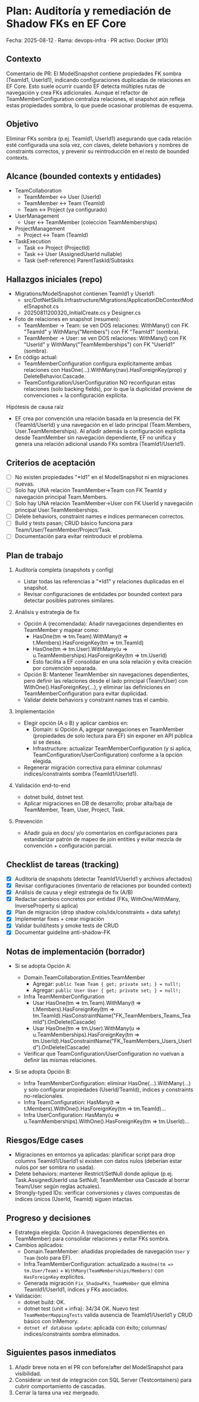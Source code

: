 # Plan: Auditoría y remediación de Shadow FKs en EF Core

Fecha: 2025-08-12 · Rama: devops-infra · PR activo: Docker (#10)

## Contexto
Comentario de PR: El ModelSnapshot contiene propiedades FK sombra (TeamId1, UserId1), indicando configuraciones duplicadas de relaciones en EF Core. Esto suele ocurrir cuando EF detecta múltiples rutas de navegación y crea FKs adicionales. Aunque el refactor de TeamMemberConfiguration centraliza relaciones, el snapshot aún refleja estas propiedades sombra, lo que puede ocasionar problemas de esquema.

## Objetivo
Eliminar FKs sombra (p.ej. TeamId1, UserId1) asegurando que cada relación esté configurada una sola vez, con claves, delete behaviors y nombres de constraints correctos, y prevenir su reintroducción en el resto de bounded contexts.

## Alcance (bounded contexts y entidades)
- TeamCollaboration
	- TeamMember ↔ User (UserId)
	- TeamMember ↔ Team (TeamId)
	- Team ↔ Project (ya configurado)
- UserManagement
	- User ↔ TeamMember (colección TeamMemberships)
- ProjectManagement
	- Project ↔ Team (TeamId)
- TaskExecution
	- Task ↔ Project (ProjectId)
	- Task ↔ User (AssignedUserId nullable)
	- Task (self-reference) ParentTaskId/Subtasks

## Hallazgos iniciales (repo)
- Migrations/ModelSnapshot contienen TeamId1 y UserId1:
	- src/DotNetSkills.Infrastructure/Migrations/ApplicationDbContextModelSnapshot.cs
	- 20250811200320_InitialCreate.cs y Designer.cs
- Foto de relaciones en snapshot (resumen):
	- TeamMember → Team: se ven DOS relaciones: WithMany() con FK "TeamId" y WithMany("Members") con FK "TeamId1" (sombra).
	- TeamMember → User: se ven DOS relaciones: WithMany() con FK "UserId" y WithMany("TeamMemberships") con FK "UserId1" (sombra).
- En código actual:
	- TeamMemberConfiguration configura explícitamente ambas relaciones con HasOne(...).WithMany(nav).HasForeignKey(prop) y DeleteBehavior.Cascade.
	- TeamConfiguration/UserConfiguration NO reconfiguran estas relaciones (solo backing fields), por lo que la duplicidad proviene de convenciones + la configuración explícita.

Hipótesis de causa raíz
- EF crea por convención una relación basada en la presencia del FK (TeamId/UserId) y una navegación en el lado principal (Team.Members, User.TeamMemberships). Al añadir además la configuración explícita desde TeamMember sin navegación dependiente, EF no unifica y genera una relación adicional usando FKs sombra (TeamId1/UserId1).

## Criterios de aceptación
- [ ] No existen propiedades "*Id1" en el ModelSnapshot ni en migraciones nuevas.
- [ ] Solo hay UNA relación TeamMember→Team con FK TeamId y navegación principal Team.Members.
- [ ] Solo hay UNA relación TeamMember→User con FK UserId y navegación principal User.TeamMemberships.
- [ ] Delete behaviors, constraint names e índices permanecen correctos.
- [ ] Build y tests pasan; CRUD básico funciona para Team/User/TeamMember/Project/Task.
- [ ] Documentación para evitar reintroducir el problema.

## Plan de trabajo
1) Auditoría completa (snapshots y config)
	 - Listar todas las referencias a "*Id1" y relaciones duplicadas en el snapshot.
	 - Revisar configuraciones de entidades por bounded context para detectar posibles patrones similares.

2) Análisis y estrategia de fix
	 - Opción A (recomendada): Añadir navegaciones dependientes en TeamMember y mapear como:
		 - HasOne(tm => tm.Team).WithMany(t => t.Members).HasForeignKey(tm => tm.TeamId)
		 - HasOne(tm => tm.User).WithMany(u => u.TeamMemberships).HasForeignKey(tm => tm.UserId)
		 - Esto facilita a EF consolidar en una sola relación y evita creación por convención separada.
	 - Opción B: Mantener TeamMember sin navegaciones dependientes, pero definir las relaciones desde el lado principal (Team/User) con WithOne().HasForeignKey(...), y eliminar las definiciones en TeamMemberConfiguration para evitar duplicidad.
	 - Validar delete behaviors y constraint names tras el cambio.

3) Implementación
	 - Elegir opción (A o B) y aplicar cambios en:
		 - Domain: si Opción A, agregar navegaciones en TeamMember (propiedades de solo lectura para EF) sin exponer en API pública si se desea.
		 - Infrastructure: actualizar TeamMemberConfiguration (y si aplica, TeamConfiguration/UserConfiguration) conforme a la opción elegida.
	 - Regenerar migración correctiva para eliminar columnas/índices/constraints sombra (TeamId1/UserId1).

4) Validación end-to-end
	 - dotnet build, dotnet test.
	 - Aplicar migraciones en DB de desarrollo; probar alta/baja de TeamMember, Team, User, Project, Task.

5) Prevención
	 - Añadir guía en docs/ y/o comentarios en configuraciones para estandarizar patrón de mapeo de join entities y evitar mezcla de convención + configuración parcial.

## Checklist de tareas (tracking)
- [x] Auditoría de snapshots (detectar TeamId1/UserId1 y archivos afectados)
- [x] Revisar configuraciones (inventario de relaciones por bounded context)
- [x] Análisis de causa y elegir estrategia de fix (A/B)
- [x] Redactar cambios concretos por entidad (FKs, WithOne/WithMany, InverseProperty si aplica)
- [x] Plan de migración (drop shadow cols/idx/constraints + data safety)
- [x] Implementar fixes + crear migración
- [x] Validar build/tests y smoke tests de CRUD
- [x] Documentar guideline anti-shadow-FK

## Notas de implementación (borrador)
- Si se adopta Opción A:
	- Domain.TeamCollaboration.Entities.TeamMember
		- Agregar: `public Team Team { get; private set; } = null!;`
		- Agregar: `public User User { get; private set; } = null!;`
	- Infra TeamMemberConfiguration
		- Usar HasOne(tm => tm.Team).WithMany(t => t.Members).HasForeignKey(tm => tm.TeamId).HasConstraintName("FK_TeamMembers_Teams_TeamId").OnDelete(Cascade)
		- Usar HasOne(tm => tm.User).WithMany(u => u.TeamMemberships).HasForeignKey(tm => tm.UserId).HasConstraintName("FK_TeamMembers_Users_UserId").OnDelete(Cascade)
	- Verificar que TeamConfiguration/UserConfiguration no vuelvan a definir las mismas relaciones.

- Si se adopta Opción B:
	- Infra TeamMemberConfiguration: eliminar HasOne(...).WithMany(...) y solo configurar propiedades (UserId/TeamId), índices y constraints no-relacionales.
	- Infra TeamConfiguration: HasMany(t => t.Members).WithOne().HasForeignKey(tm => tm.TeamId)...
	- Infra UserConfiguration: HasMany(u => u.TeamMemberships).WithOne().HasForeignKey(tm => tm.UserId)...

## Riesgos/Edge cases
- Migraciones en entornos ya aplicadas: planificar script para drop columns TeamId1/UserId1 si existen con datos nulos (deberían estar nulos por ser sombra no usada).
- Delete behaviors: mantener Restrict/SetNull donde aplique (p.ej. Task.AssignedUserId usa SetNull; TeamMember usa Cascade al borrar Team/User según reglas actuales).
- Strongly-typed IDs: verificar conversiones y claves compuestas de índices únicos (UserId, TeamId) siguen intactas.

## Progreso y decisiones
- Estrategia elegida: Opción A (navegaciones dependientes en TeamMember) para consolidar relaciones y evitar FKs sombra.
- Cambios aplicados:
	- Domain.TeamMember: añadidas propiedades de navegación `User` y `Team` (solo para EF).
	- Infra.TeamMemberConfiguration: actualizado a `HasOne(tm => tm.User/Team)` + `WithMany(TeamMemberships/Members)` con `HasForeignKey` explícitos.
	- Generada migración `Fix_ShadowFKs_TeamMember` que elimina TeamId1/UserId1, índices y FKs asociados.
- Validación:
	- dotnet build: OK.
	- dotnet test (unit + infra): 34/34 OK. Nuevo test `TeamMemberMappingTests` valida ausencia de TeamId1/UserId1 y CRUD básico con InMemory.
	- `dotnet ef database update`: aplicada con éxito; columnas/índices/constraints sombra eliminados.

## Siguientes pasos inmediatos
1) Añadir breve nota en el PR con before/after del ModelSnapshot para visibilidad.
2) Considerar un test de integración con SQL Server (Testcontainers) para cubrir comportamiento de cascadas.
3) Cerrar la tarea una vez mergeado.


